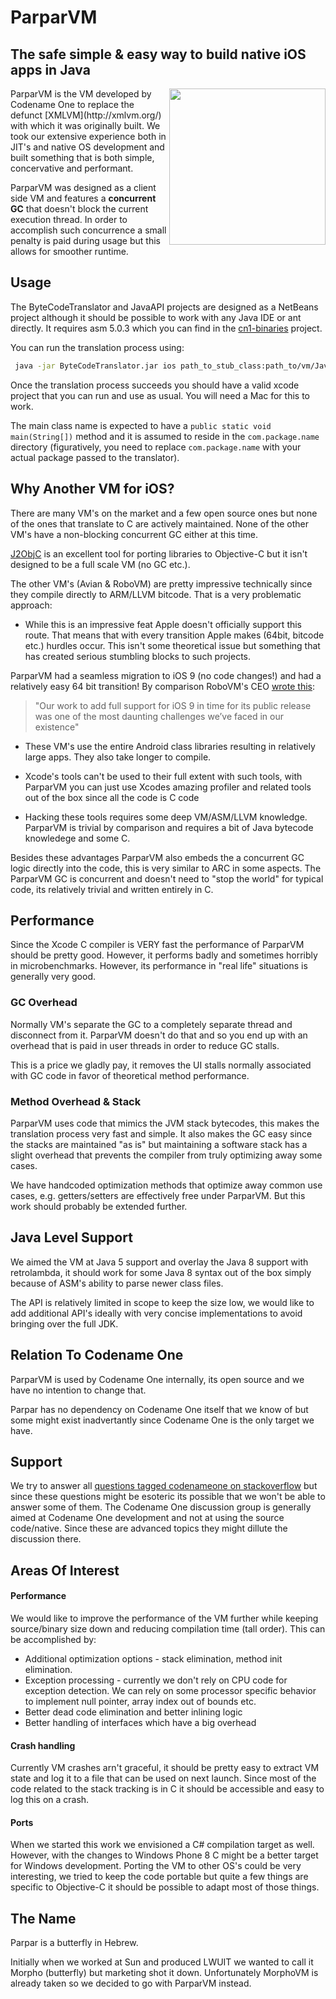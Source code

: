 # ParparVM
## The safe simple & easy way to build native iOS apps in Java

<img align="right" src="http://codenameone.com/img/parpar.png" height="250">
ParparVM is the VM developed by Codename One to replace the defunct [XMLVM](http://xmlvm.org/) with which it was 
originally built. We took our extensive experience both in JIT's and native OS development and built something
that is both simple, concervative and performant. 

ParparVM was designed as a client side VM and features a **concurrent GC** that doesn't block the current execution thread. In order to accomplish such concurrence a small penalty is paid during usage but this allows for smoother runtime.

## Usage
The ByteCodeTranslator and JavaAPI projects are designed as a NetBeans project although it should be possible to work with any Java IDE or ant directly. It requires asm 5.0.3 which you can find in the [cn1-binaries](http://github.com/codenameone/cn1-binaries) project.

You can run the translation process using:
```bash
 java -jar ByteCodeTranslator.jar ios path_to_stub_class:path_to/vm/JavaAPI/build/classes;path_to_your_classes  dest_build_dir MainClassName com.package.name "Title For Project" "1.0" ios none
```

Once the translation process succeeds you should have a valid xcode project that you can run and use as usual. You will need a Mac for this to work.

The main class name is expected to have a `public static void main(String[])` method and it is assumed to reside in the `com.package.name` directory  (figuratively, you need to replace `com.package.name` with your actual package passed to the translator).

## Why Another VM for iOS?

There are many VM's on the market and a few open source ones but none of the ones that translate to C are actively maintained. None of the other VM's have a non-blocking concurrent GC either at this time.

[J2ObjC](https://github.com/google/j2objc) is an excellent tool for porting libraries to Objective-C but it isn't designed
to be a full scale VM (no GC etc.).

The other VM's (Avian & RoboVM) are pretty impressive technically since they compile directly to ARM/LLVM bitcode. 
That is a very problematic approach:

 - While this is an impressive feat Apple doesn't officially support this route. That means that with every transition 
 Apple makes (64bit, bitcode etc.) hurdles occur. This isn't some theoretical issue but something that has created 
 serious stumbling blocks to such projects.
 
 ParparVM had a seamless migration to iOS 9 (no code changes!) and had a relatively easy 64 bit transition!
 By comparison RoboVM's CEO [wrote this](https://groups.google.com/d/msg/robovm/OnE3moz3d-8/nba0ury5CwAJ):

> "Our work to add full support for iOS 9 in time for its public release was one of the most daunting challenges we’ve faced in our existence" 

 - These VM's use the entire Android class libraries resulting in relatively large apps. They also take longer 
 to compile.
 
 - Xcode's tools can't be used to their full extent with such tools, with ParparVM you can just use Xcodes amazing
 profiler and related tools out of the box since all the code is C code
 
 - Hacking these tools requires some deep VM/ASM/LLVM knowledge. ParparVM is trivial by comparison and requires a bit 
 of Java bytecode knowledege and some C.


Besides these advantages ParparVM also embeds the a concurrent GC logic directly into the code, this is very similar to
ARC in some aspects. The ParparVM GC is concurrent and doesn't need to "stop the world" for typical code, its relatively 
trivial and written entirely in C.

## Performance

Since the Xcode C compiler is VERY fast the performance of ParparVM should be pretty good. However, it performs badly and
sometimes horribly in microbenchmarks. However, its performance in "real life" situations is generally very good.

### GC Overhead

Normally VM's separate the GC to a completely separate thread and disconnect from it. ParparVM doesn't do that and so
you end up with an overhead that is paid in user threads in order to reduce GC stalls. 

This is a price we gladly pay, it removes the UI stalls normally associated with GC code in favor of theoretical 
method performance. 

### Method Overhead & Stack

ParparVM uses code that mimics the JVM stack bytecodes, this makes the translation process very fast and simple. It
also makes the GC easy since the stacks are maintained "as is" but maintaining a software stack has a slight overhead
that prevents the compiler from truly optimizing away some cases. 

We have handcoded optimization methods that optimize away common use cases, e.g. getters/setters are effectively free
under ParparVM. But this work should probably be extended further.

## Java Level Support

We aimed the VM at Java 5 support and overlay the Java 8 support with retrolambda, it should work for some Java 8 syntax out of the box simply because of ASM's ability to parse newer class files. 

The API is relatively limited in scope to keep the size low, we would like to add additional API's ideally with very concise implementations to avoid bringing over the full JDK.

## Relation To Codename One

ParparVM is used by Codename One internally, its open source and we have no intention to change that. 

Parpar has no dependency on Codename One itself that we know of but some might exist inadvertantly since Codename One is the only target we have.

## Support

We try to answer all [questions tagged codenameone on stackoverflow](http://stackoverflow.com/tags/codenameone) but since these questions might be esoteric its possible that we won't be able to answer some of them. The Codename One discussion group is generally aimed at Codename One development and not at using the source code/native. Since these are advanced topics they might dillute the discussion there.

## Areas Of Interest
#### Performance
We would like to improve the performance of the VM further while keeping source/binary size down and reducing compilation time (tall order). This can be accomplished by:

  - Additional optimization options - stack elimination, method init elimination.
  - Exception processing - currently we don't rely on CPU code for exception detection. We can rely on some processor specific behavior to implement null pointer, array index out of bounds etc.
  - Better dead code elimination and better inlining logic
  - Better handling of interfaces which have a big overhead

#### Crash handling
Currently VM crashes arn't graceful, it should be pretty easy to extract VM state and log it to a file that can be used on next launch. Since most of the code related to the stack tracking is in C it should be accessible and easy to log this on a crash.

#### Ports
When we started this work we envisioned a C# compilation target as well. However, with the changes to Windows Phone 8 C might be a better target for Windows development. Porting the VM to other OS's could be very interesting, we tried to keep the code portable but quite a few things are specific to Objective-C it should be possible to adapt most of those things.

## The Name

Parpar is a butterfly in Hebrew.

Initially when we worked at Sun and produced LWUIT we wanted to call it Morpho (butterfly) but marketing shot it down.
Unfortunately MorphoVM is already taken so we decided to go with ParparVM instead.
